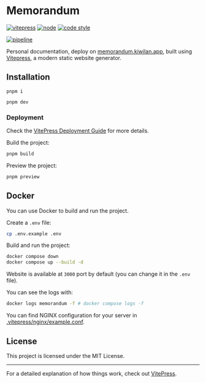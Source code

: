 # Memorandum

[![vitepress][vitepress-version-src]][vitepress-version-href]
[![node][node-src]][node-href]
[![code style](https://antfu.me/badge-code-style.svg)](https://github.com/antfu/eslint-config)

[![pipeline](https://gitlab.com/kiwilan/memorandum/badges/main/pipeline.svg)](https://gitlab.com/kiwilan/memorandum)

Personal documentation, deploy on [memorandum.kiwilan.app](https://memorandum.kiwilan.app), built using [Vitepress](https://vitepress.dev/), a modern static website generator.

## Installation

```
pnpm i
```

```
pnpm dev
```

### Deployment

Check the [VitePress Deployment Guide](https://vitepress.dev/guide/deploy) for more details.

Build the project:

```sh
pnpm build
```

Preview the project:

```sh
pnpm preview
```

## Docker

You can use Docker to build and run the project.

Create a `.env` file:

```sh
cp .env.example .env
```

Build and run the project:

```sh
docker compose down
docker compose up --build -d
```

Website is available at `3000` port by default (you can change it in the `.env` file).

You can see the logs with:

```sh
docker logs memorandum -f # docker compose logs -f
```

You can find NGINX configuration for your server in [.vitepress/nginx/example.conf](.vitepress/nginx/example.conf).

## License

This project is licensed under the MIT License.

---

For a detailed explanation of how things work, check out [VitePress](https://vitepress.dev/).

[vitepress-version-src]: https://img.shields.io/badge/dynamic/json?label=VitePress&query=devDependencies[%27vitepress%27]&url=https://raw.githubusercontent.com/ewilan-riviere/memorandum/main/package.json&color=28CF8D&logo=vitepress&logoColor=ffffff&labelColor=18181b
[vitepress-version-href]: https://vitepress.dev/
[node-src]: https://img.shields.io/badge/dynamic/json?label=Node.js&query=engines[%27node%27]&url=https://raw.githubusercontent.com/ewilan-riviere/memorandum/main/package.json&color=28CF8D&labelColor=18181b
[node-href]: https://nodejs.org/en
